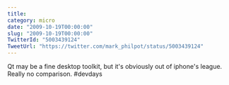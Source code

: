```yaml
---
title: 
category: micro
date: "2009-10-19T00:00:00"
slug: "2009-10-19T00:00:00"
TwitterId: "5003439124"
TweetUrl: "https://twitter.com/mark_philpot/status/5003439124"
---
```


Qt may be a fine desktop toolkit, but it's obviously out of iphone's league.
Really no comparison. #devdays
